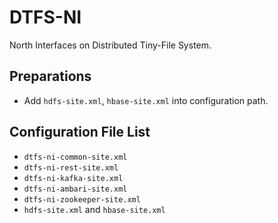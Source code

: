 # DTFS-NI
North Interfaces on Distributed Tiny-File System.

## Preparations
* Add `hdfs-site.xml`, `hbase-site.xml` into configuration path.

## Configuration File List
* `dtfs-ni-common-site.xml`
* `dtfs-ni-rest-site.xml`
* `dtfs-ni-kafka-site.xml`
* `dtfs-ni-ambari-site.xml`
* `dtfs-ni-zookeeper-site.xml`
* `hdfs-site.xml` and `hbase-site.xml`
